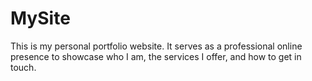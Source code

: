 # MySite
This is my personal portfolio website. It serves as a professional online presence to showcase who I am, the services I offer, and how to get in touch.
